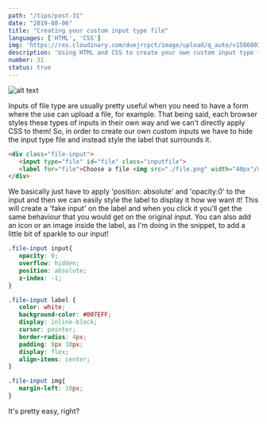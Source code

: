 ```yaml
---
path: "/tips/post-31"
date: "2019-08-06"
title: "Creating your custom input type file"
languages: ['HTML', 'CSS']
img: 'https://res.cloudinary.com/duejrcpct/image/upload/q_auto/v1586803277/tips/31-1_umslkq.png'
description: 'Using HTML and CSS to create your own custom input type file'
number: 31
status: true
---
```


![alt text](https://res.cloudinary.com/duejrcpct/image/upload/q_auto/v1586803280/tips/31-2_xm8qw3.png "Custom file input")

Inputs of file type are usually pretty useful when you need to have a form where the use can upload a file, for example. That being said, each browser styles these types of inputs in their own way and we can't directly apply CSS to them! So, in order to create our own custom inputs we have to hide the input type file and instead style the label that surrounds it.

 ```html
<div class="file-input">
    <input type="file" id="file" class="inputfile">
    <label for="file">Choose a file <img src="./file.png" width="40px"/></label>
</div>
 ```

We basically just have to apply 'position: absolute' and 'opacity:0' to the input and then we can easily style the label to display it how we want it! This will create a 'fake input' on the label and when you click it you'll get the same behaviour that you would get on the original input. You can also add an icon or an image inside the label, as I'm doing in the snippet, to add a little bit of sparkle to our input!


 ```css
.file-input input{
    opacity: 0;
    overflow: hidden;
    position: absolute;
    z-index: -1;
}

.file-input label {
    color: white;
    background-color: #007EFF;
    display: inline-block;
    cursor: pointer;
    border-radius: 4px;
    padding: 8px 10px;
    display: flex;
    align-items: center;
}

.file-input img{
    margin-left: 10px;
}
 ```
It's pretty easy, right?